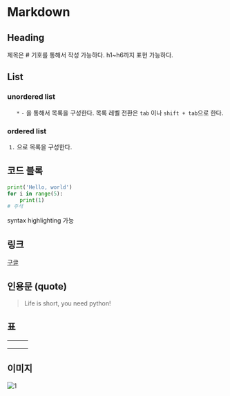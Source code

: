 # Markdown

## Heading

제목은 # 기호를 통해서 작성 가능하다. h1~h6까지 표현 가능하다.



## List

### unordered list 

`	*`  `-` 을 통해서 목록을 구성한다. 목록 레벨 전환은 `tab` 이나 `shift + tab`으로 한다.

### ordered list

​	`1.` 으로 목록을 구성한다.



## 코드 블록

```python
print('Hello, world')
for i in range(5):
    print(1)
# 주석
```

syntax highlighting 가능 



## 링크

[구글](https://google.com)



## 인용문 (quote)

> Life is short, you need python!



## 표

|      |      |      |
| ---- | ---- | ---- |
|      |      |      |
|      |      |      |
|      |      |      |


## 이미지

![1](/Markdown/markdown.assets/1-16420551753411.png)

